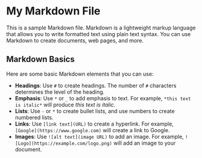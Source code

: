 # My Markdown File

This is a sample Markdown file. Markdown is a lightweight markup language that allows you to write formatted text using plain text syntax. You can use Markdown to create documents, web pages, and more.

## Markdown Basics

Here are some basic Markdown elements that you can use:

- **Headings**: Use `#` to create headings. The number of `#` characters determines the level of the heading.
- **Emphasis**: Use `*` or `_` to add emphasis to text. For example, `*this text is italic*` will produce *this text is italic*.
- **Lists**: Use `-` or `*` to create bullet lists, and use numbers to create numbered lists.
- **Links**: Use `[link text](URL)` to create a hyperlink. For example, `[Google](https://www.google.com)` will create a link to Google.
- **Images**: Use `![alt text](image URL)` to add an image. For example, `![Logo](https://example.com/logo.png)` will add an image to your document.

